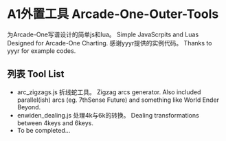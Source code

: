 # A1外置工具 Arcade-One-Outer-Tools
为Arcade-One写谱设计的简单js和lua。 Simple JavaScrpits and Luas Designed for Arcade-One Charting.
感谢yyyr提供的实例代码。 Thanks to yyyr for example codes.

## 列表 Tool List
* arc_zigzags.js
折线蛇工具。 Zigzag arcs generator. Also included parallel(ish) arcs (eg. 7thSense Future) and something like World Ender Beyond.
* enwiden_dealing.js
处理4k与6k的转换。 Dealing transformations between 4keys and 6keys.
* To be completed...
